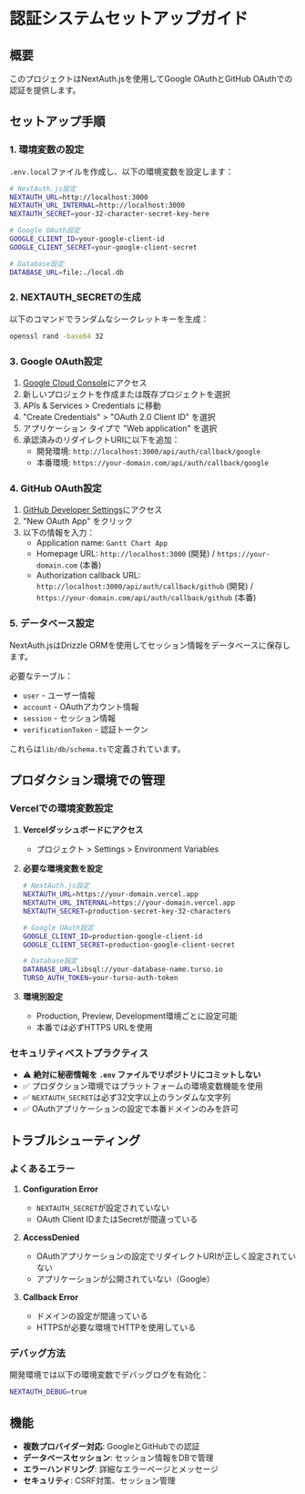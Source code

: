 # 認証システムセットアップガイド

## 概要

このプロジェクトはNextAuth.jsを使用してGoogle OAuthとGitHub OAuthでの認証を提供します。

## セットアップ手順

### 1. 環境変数の設定

`.env.local`ファイルを作成し、以下の環境変数を設定します：

```bash
# NextAuth.js設定
NEXTAUTH_URL=http://localhost:3000
NEXTAUTH_URL_INTERNAL=http://localhost:3000
NEXTAUTH_SECRET=your-32-character-secret-key-here

# Google OAuth設定
GOOGLE_CLIENT_ID=your-google-client-id
GOOGLE_CLIENT_SECRET=your-google-client-secret

# Database設定
DATABASE_URL=file:./local.db
```

### 2. NEXTAUTH_SECRETの生成

以下のコマンドでランダムなシークレットキーを生成：

```bash
openssl rand -base64 32
```

### 3. Google OAuth設定

1. [Google Cloud Console](https://console.cloud.google.com)にアクセス
2. 新しいプロジェクトを作成または既存プロジェクトを選択
3. APIs & Services > Credentials に移動
4. "Create Credentials" > "OAuth 2.0 Client ID" を選択
5. アプリケーション タイプで "Web application" を選択
6. 承認済みのリダイレクトURIに以下を追加：
   - 開発環境: `http://localhost:3000/api/auth/callback/google`
   - 本番環境: `https://your-domain.com/api/auth/callback/google`

### 4. GitHub OAuth設定

1. [GitHub Developer Settings](https://github.com/settings/developers)にアクセス
2. "New OAuth App" をクリック
3. 以下の情報を入力：
   - Application name: `Gantt Chart App`
   - Homepage URL: `http://localhost:3000` (開発) / `https://your-domain.com` (本番)
   - Authorization callback URL: `http://localhost:3000/api/auth/callback/github` (開発) / `https://your-domain.com/api/auth/callback/github` (本番)

### 5. データベース設定

NextAuth.jsはDrizzle ORMを使用してセッション情報をデータベースに保存します。

必要なテーブル：
- `user` - ユーザー情報
- `account` - OAuthアカウント情報
- `session` - セッション情報
- `verificationToken` - 認証トークン

これらは`lib/db/schema.ts`で定義されています。

## プロダクション環境での管理

### Vercelでの環境変数設定

1. **Vercelダッシュボードにアクセス**
   - プロジェクト > Settings > Environment Variables

2. **必要な環境変数を設定**
   ```bash
   # NextAuth.js設定
   NEXTAUTH_URL=https://your-domain.vercel.app
   NEXTAUTH_URL_INTERNAL=https://your-domain.vercel.app
   NEXTAUTH_SECRET=production-secret-key-32-characters
   
   # Google OAuth設定
   GOOGLE_CLIENT_ID=production-google-client-id
   GOOGLE_CLIENT_SECRET=production-google-client-secret
   
   # Database設定
   DATABASE_URL=libsql://your-database-name.turso.io
   TURSO_AUTH_TOKEN=your-turso-auth-token
   ```

3. **環境別設定**
   - Production, Preview, Development環境ごとに設定可能
   - 本番では必ずHTTPS URLを使用

### セキュリティベストプラクティス
- ⚠️ **絶対に秘密情報を `.env` ファイルでリポジトリにコミットしない**
- ✅ プロダクション環境ではプラットフォームの環境変数機能を使用
- ✅ `NEXTAUTH_SECRET`は必ず32文字以上のランダムな文字列
- ✅ OAuthアプリケーションの設定で本番ドメインのみを許可

## トラブルシューティング

### よくあるエラー

1. **Configuration Error**
   - `NEXTAUTH_SECRET`が設定されていない
   - OAuth Client IDまたはSecretが間違っている

2. **AccessDenied**
   - OAuthアプリケーションの設定でリダイレクトURIが正しく設定されていない
   - アプリケーションが公開されていない（Google）

3. **Callback Error**
   - ドメインの設定が間違っている
   - HTTPSが必要な環境でHTTPを使用している

### デバッグ方法

開発環境では以下の環境変数でデバッグログを有効化：

```bash
NEXTAUTH_DEBUG=true
```

## 機能

- **複数プロバイダー対応**: GoogleとGitHubでの認証
- **データベースセッション**: セッション情報をDBで管理
- **エラーハンドリング**: 詳細なエラーページとメッセージ
- **セキュリティ**: CSRF対策、セッション管理